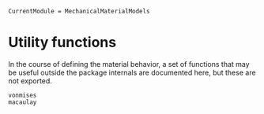 ```@meta
CurrentModule = MechanicalMaterialModels
```

# Utility functions
In the course of defining the material behavior, a set of functions that may be useful outside the package
internals are documented here, but these are not exported. 
```@docs
vonmises
macaulay
```
